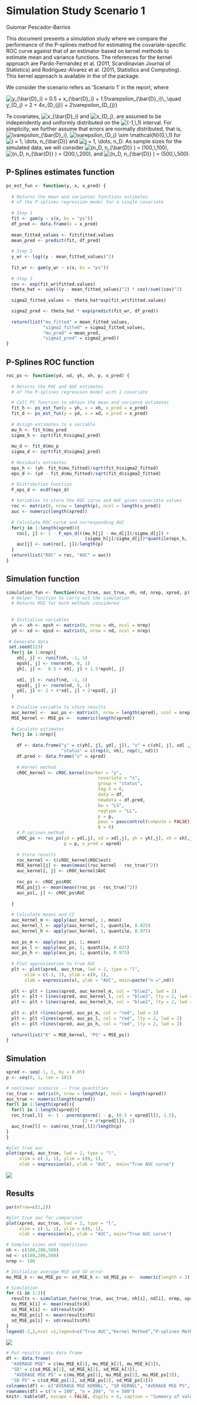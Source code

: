 Simulation Study Scenario 1
================
Guiomar Pescador-Barrios

This document presents a simulation study where we compare the
performance of the P-splines method for estimating the
covariate-specific ROC curve against that of an estimator based on
kernel methods to estimate mean and variance functions. The references
for the kernel approach are Pardo-Fernandez et al. (2011, Scandinavian
Journal of Statistics) and Rodriguez-Alvarez et al. (2011, Statistics
and Computing). This kernel approach is available in the of the package.

We consider the scenario refers as ‘Scenario 1’ in the report, where

![
y\_{\\bar{D}\_i} = 0.5 + x\_{\\bar{D}\_i} + 1.5\\varepsilon\_{\\bar{D}\_i}\\,,\\quad y\_{D_j} = 2 + 4x\_{D\_{j}} + 2\\varepsilon\_{D\_{j}}
](https://latex.codecogs.com/png.image?%5Cdpi%7B110%7D&space;%5Cbg_white&space;%0Ay_%7B%5Cbar%7BD%7D_i%7D%20%3D%200.5%20%2B%20x_%7B%5Cbar%7BD%7D_i%7D%20%2B%201.5%5Cvarepsilon_%7B%5Cbar%7BD%7D_i%7D%5C%2C%2C%5Cquad%20y_%7BD_j%7D%20%3D%202%20%2B%204x_%7BD_%7Bj%7D%7D%20%2B%202%5Cvarepsilon_%7BD_%7Bj%7D%7D%0A "
y_{\bar{D}_i} = 0.5 + x_{\bar{D}_i} + 1.5\varepsilon_{\bar{D}_i}\,,\quad y_{D_j} = 2 + 4x_{D_{j}} + 2\varepsilon_{D_{j}}
")

Te covariates,
![x\_{\\bar{D}\_i}](https://latex.codecogs.com/png.image?%5Cdpi%7B110%7D&space;%5Cbg_white&space;x_%7B%5Cbar%7BD%7D_i%7D "x_{\bar{D}_i}")
and
![x\_{D_j}](https://latex.codecogs.com/png.image?%5Cdpi%7B110%7D&space;%5Cbg_white&space;x_%7BD_j%7D "x_{D_j}"),
are assumed to be independently and uniformly distributed on the
![(-1,\\,1)](https://latex.codecogs.com/png.image?%5Cdpi%7B110%7D&space;%5Cbg_white&space;%28-1%2C%5C%2C1%29 "(-1,\,1)")
interval. For simplicity, we further assume that errors are normally
distributed, that is,
![\\varepsilon\_{\\bar{D}\_i}](https://latex.codecogs.com/png.image?%5Cdpi%7B110%7D&space;%5Cbg_white&space;%5Cvarepsilon_%7B%5Cbar%7BD%7D_i%7D "\varepsilon_{\bar{D}_i}"),
![\\varepsilon\_{D_j} \\sim \\mathcal{N}(0,\\,1)](https://latex.codecogs.com/png.image?%5Cdpi%7B110%7D&space;%5Cbg_white&space;%5Cvarepsilon_%7BD_j%7D%20%5Csim%20%5Cmathcal%7BN%7D%280%2C%5C%2C1%29 "\varepsilon_{D_j} \sim \mathcal{N}(0,\,1)")
for
![i = 1, \\dots, n\_{\\bar{D}}](https://latex.codecogs.com/png.image?%5Cdpi%7B110%7D&space;%5Cbg_white&space;i%20%3D%201%2C%20%5Cdots%2C%20n_%7B%5Cbar%7BD%7D%7D "i = 1, \dots, n_{\bar{D}}")
and
![j = 1, \\dots, n_D](https://latex.codecogs.com/png.image?%5Cdpi%7B110%7D&space;%5Cbg_white&space;j%20%3D%201%2C%20%5Cdots%2C%20n_D "j = 1, \dots, n_D").
As sample sizes for the simulated data, we will consider
![(n_D, n\_{\\bar{D}} ) = (100,\\,100)](https://latex.codecogs.com/png.image?%5Cdpi%7B110%7D&space;%5Cbg_white&space;%28n_D%2C%20n_%7B%5Cbar%7BD%7D%7D%20%29%20%3D%20%28100%2C%5C%2C100%29 "(n_D, n_{\bar{D}} ) = (100,\,100)"),
![(n_D, n\_{\\bar{D}} ) = (200,\\,200)](https://latex.codecogs.com/png.image?%5Cdpi%7B110%7D&space;%5Cbg_white&space;%28n_D%2C%20n_%7B%5Cbar%7BD%7D%7D%20%29%20%3D%20%28200%2C%5C%2C200%29 "(n_D, n_{\bar{D}} ) = (200,\,200)"),
and
![(n_D, n\_{\\bar{D}} ) = (500,\\,500)](https://latex.codecogs.com/png.image?%5Cdpi%7B110%7D&space;%5Cbg_white&space;%28n_D%2C%20n_%7B%5Cbar%7BD%7D%7D%20%29%20%3D%20%28500%2C%5C%2C500%29 "(n_D, n_{\bar{D}} ) = (500,\,500)").

## P-Splines estimates function

``` r
ps_est_fun <- function(y, x, x_pred) {
  
  # Returns the mean and variances functions estimates 
  # of the P-splines regression model for a single covariate
  
  # Step 1
  fit <- gam(y ~ s(x, bs = "ps"))
  df_pred <- data.frame(x = x_pred)
  
  mean_fitted_values <- fit$fitted.values
  mean_pred <- predict(fit, df_pred)
  
  # Step 2
  y_wr <- log((y - mean_fitted_values)^2)
  
  fit_wr <- gam(y_wr ~ s(x, bs = "ps"))
  
  # Step 3
  cov <- exp(fit_wr$fitted.values)
  theta_hat <- sum(((y - mean_fitted_values)^2) * cov)/sum((cov)^2)
  
  sigma2_fitted_values <- theta_hat*exp(fit_wr$fitted.values)

  sigma2_pred <- theta_hat * exp(predict(fit_wr, df_pred))
  
  return(list("mu_fitted" = mean_fitted_values, 
              "sigma2_fitted" = sigma2_fitted_values,
              "mu_pred" = mean_pred, 
              "sigma2_pred" = sigma2_pred))
}
```

## P-Splines ROC function

``` r
roc_ps <- function(yd, xd, yh, xh, p, x_pred) {
  
  # Returns the ROC and AUC estimates 
  # of the P-splines regression model with 1 covariate 

  # Call PS function to obtain the mean and variance estimates
  fit_h <- ps_est_fun(y = yh, x = xh, x_pred = x_pred)
  fit_d <- ps_est_fun(y = yd, x = xd, x_pred = x_pred)
  
  # Assign estimates to a variable
  mu_h <- fit_h$mu_pred
  sigma_h <- sqrt(fit_h$sigma2_pred)
  
  mu_d <- fit_d$mu_p
  sigma_d <- sqrt(fit_d$sigma2_pred)
  
  # Residuals estimates
  eps_h <- (yh- fit_h$mu_fitted)/sqrt(fit_h$sigma2_fitted)  
  eps_d <- (yd - fit_d$mu_fitted)/sqrt(fit_d$sigma2_fitted)

  # Distribution Function 
  F_eps_d <- ecdf(eps_d)
  
  # Variables to store the ROC curve and AUC given covariate values
  roc <- matrix(0, nrow = length(p), ncol = length(x_pred))
  auc <- numeric(length(xpred))
  
  # Calculate ROC curve and corresponding AUC 
  for(j in 1:length(xpred)){
    roc[, j] <- 1 - F_eps_d(((mu_h[j] - mu_d[j])/sigma_d[j]) + 
                              (sigma_h[j]/sigma_d[j])*quantile(eps_h, 1 - p, type = 1))
    auc[j] <- sum(roc[, j])/length(p)
  }
  return(list("ROC" = roc, "AUC" = auc))
}
```

## Simulation function

``` r
simulation_fun <- function(roc_true, auc_true, nh, nd, nrep, xpred, p) {
  # Helper function to carry out the simulation
  # Returns MSE for both methods considered
  
  
  # Initialise variables
  yh <- xh <- epsh <- matrix(0, nrow = nh, ncol = nrep)
  yd <- xd <- epsd <- matrix(0, nrow = nd, ncol = nrep)
  
 # Generate data
 set.seed(123)
  for(j in 1:nrep){
    xh[, j] <- runif(nh, -1, 1)
    epsh[, j] <- rnorm(nh, 0, 1)
    yh[, j] <-  0.5 + xh[, j] + 1.5*epsh[, j]
    
    xd[, j] <- runif(nd, -1, 1)
    epsd[, j] <- rnorm(nd, 0, 1)
    yd[, j] <- 2 + 4*xd[, j] + 2*epsd[, j]
  }
  
  # Inialise variable to store results
  auc_kernel <-  auc_ps <- matrix(0, nrow = length(xpred), ncol = nrep)
  MSE_kernel <- MSE_ps <-  numeric(length(xpred))
  
  # Caculate estimates
  for(j in 1:nrep){
    
    df <- data.frame("y" = c(yh[, j], yd[, j]), "x" = c(xh[, j], xd[ ,j]), 
                     "status" = c(rep(0, nh), rep(1, nd)))
    df.pred <- data.frame("x" = xpred)
    
    # Kernel method
    cROC_kernel <- cROC.kernel(marker = "y",
                                   covariate = "x",
                                   group = "status",
                                   tag.h = 0,
                                   data = df,
                                   newdata = df.pred,
                                   bw = "LS",
                                   regtype = "LL",
                                   p = p,
                                   pauc = pauccontrol(compute = FALSE),
                                   B = 0)
    # P-splines method
    cROC_ps <- roc_ps(yd = yd[,j], xd = xd[,j], yh = yh[,j], xh = xh[,j], 
                      p = p, x_pred = xpred)
     
    # Store results
    roc_kernel <- t(cROC_kernel$ROC$est)
    MSE_kernel[j] <- mean(mean((roc_kernel - roc_true)^2))
    auc_kernel[, j] <- cROC_kernel$AUC
    
    roc_ps <- cROC_ps$ROC
    MSE_ps[j] <- mean(mean((roc_ps - roc_true)^2))
    auc_ps[, j] <- cROC_ps$AUC
    
  } 
  
  # Calculate means and CI
  auc_kernel_m <- apply(auc_kernel, 1, mean)
  auc_kernel_l <- apply(auc_kernel, 1, quantile, 0.025)
  auc_kernel_h <- apply(auc_kernel, 1, quantile, 0.975)
  
  auc_ps_m <- apply(auc_ps, 1, mean)
  auc_ps_l <- apply(auc_ps, 1, quantile, 0.025)
  auc_ps_h <- apply(auc_ps, 1, quantile, 0.975)
  
  # Plot approximation to true AUC
  plt <- plot(xpred, auc_true, lwd = 2, type = "l",
       xlim = c(-1, 1), ylim = c(0, 1),
       xlab = expression(x), ylab = "AUC", main=paste("n =",nd))
  
  plt <- plt + lines(xpred, auc_kernel_m, col = "blue2", lwd = 2)
  plt <- plt + lines(xpred, auc_kernel_l, col = "blue2", lty = 2, lwd = 2)
  plt <- plt + lines(xpred, auc_kernel_h, col = "blue2", lty = 2, lwd = 2)
  
  plt <- plt +lines(xpred, auc_ps_m, col = "red", lwd = 2)
  plt <- plt +lines(xpred, auc_ps_l, col = "red", lty = 2, lwd = 2)
  plt <- plt +lines(xpred, auc_ps_h, col = "red", lty = 2, lwd = 2)
  
  return(list("K" = MSE_kernel, "PS" = MSE_ps))
}
```

## Simulation

``` r
xpred <- seq(-1, 1, by = 0.05)
p <- seq(0, 1, len = 101)

# nonlinear scenario -- true quantities
roc_true <- matrix(0, nrow = length(p), ncol = length(xpred))
auc_true <- numeric(length(xpred))
for(l in 1:length(xpred)){
  for(l in 1:length(xpred)){
  roc_true[,l]  <- 1 - pnorm(qnorm(1 - p, (0.5 + xpred[l]), 1.5),
                             (2 + 4*xpred[l]), 2)
  auc_true[l] <- sum(roc_true[,l])/length(p)
}
}

#plot true auc
plot(xpred, auc_true, lwd = 2, type = "l",
     xlim = c(-1, 1), ylim = c(0, 1),
     xlab = expression(x), ylab = "AUC",  main="True AUC curve")
```

![](README_figs/README-unnamed-chunk-4-1.png)<!-- -->

## Results

``` r
par(mfrow=c(2,2))

#plot true auc for comparison
plot(xpred, auc_true, lwd = 2, type = "l",
     xlim = c(-1, 1), ylim = c(0, 1),
     xlab = expression(x), ylab = "AUC", main="True AUC curve")

# Samples sizes and repetitions
nh <- c(100,200,500)
nd <- c(100,200,500)
nrep <- 100

# Initialise average MSE and SD error
mu_MSE_k <- mu_MSE_ps <- sd_MSE_k <- sd_MSE_ps <-  numeric(length = 3)

# Simulation
for (i in 1:3){
  results <- simulation_fun(roc_true, auc_true, nh[i], nd[i], nrep, xpred, p)
  mu_MSE_k[i] <- mean(results$K)
  sd_MSE_k[i] <- sd(results$K)
  mu_MSE_ps[i] <- mean(results$PS)
  sd_MSE_ps[i] <- sd(results$PS)
}
legend(-2,2,ncol =1,legend=c("True AUC","Kernel Method","P-splines Method"), fill=c("black","blue2","red"), title="Legend", xpd=NA, cex = 0.8)
```

![](README_figs/README-unnamed-chunk-5-1.png)<!-- -->

``` r
# Put results into data frame
df <- data.frame(
  "AVERAGE MSE" = c(mu_MSE_k[1], mu_MSE_k[2], mu_MSE_k[3]),
  "SD" = c(sd_MSE_k[1], sd_MSE_k[2], sd_MSE_k[3]),
   "AVERAGE MSE PS" = c(mu_MSE_ps[1], mu_MSE_ps[2], mu_MSE_ps[3]),
  "SD PS" = c(sd_MSE_ps[1], sd_MSE_ps[2], sd_MSE_ps[3]))
colnames(df) <- c("AVERAGE MSE KERNEL", "SD KERNEL", "AVERAGE MSE PS", "SD PS")
rownames(df) = c("n = 100", "n = 200", "n = 500")
knitr::kable(df, escape = FALSE, digits = 6, caption = "Summary of values.")
```
